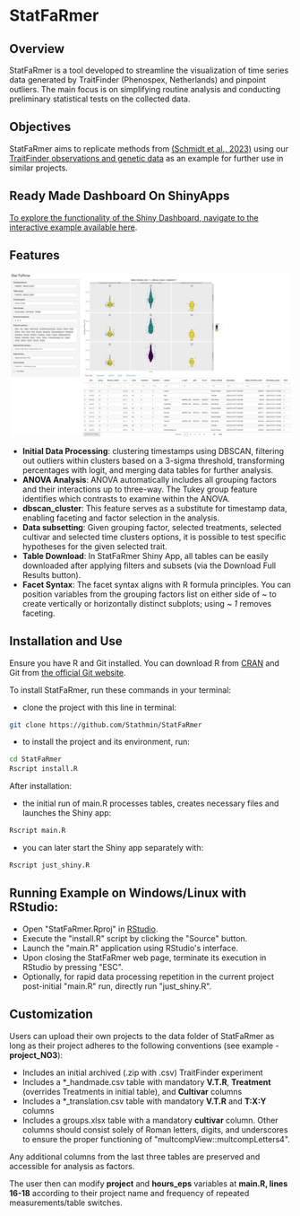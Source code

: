 # StatFaRmer

## Overview
StatFaRmer is a tool developed to streamline the visualization of time series data generated by TraitFinder (Phenospex, Netherlands) and pinpoint outliers. The main focus is on simplifying routine analysis and conducting preliminary statistical tests on the collected data.

## Objectives
StatFaRmer aims to replicate methods from [(Schmidt et al., 2023)](https://www.sciencedirect.com/science/article/pii/S0168945223000730) using our [TraitFinder observations and genetic data](data/project_NO3) as an example for further use in similar projects.

## Ready Made Dashboard On ShinyApps
[To explore the functionality of the Shiny Dashboard, navigate to the interactive example available here](https://stathmin.shinyapps.io/StatFaRmer/).

## Features

![Shiny Interface](src/screenshot.png)

- **Initial Data Processing**: clustering timestamps using DBSCAN, filtering out outliers within clusters based on a 3-sigma threshold, transforming percentages with logit, and merging data tables for further analysis.
- **ANOVA Analysis**: ANOVA automatically includes all grouping factors and their interactions up to three-way. The Tukey group feature identifies which contrasts to examine within the ANOVA.
- **dbscan_cluster**: This feature serves as a substitute for timestamp data, enabling faceting and factor selection in the analysis.
- **Data subsetting**: Given grouping factor, selected treatments, selected cultivar and selected time clusters options, it is possible to test specific hypotheses for the given selected trait.
- **Table Download**: In StatFaRmer Shiny App, all tables can be easily downloaded after applying filters and subsets (via the Download Full Results button).
- **Facet Syntax**: The facet syntax aligns with R formula principles. You can position variables from the grouping factors list on either side of ~ to create vertically or horizontally distinct subplots; using *~ 1* removes faceting.

## Installation and Use
Ensure you have R and Git installed. You can download R from [CRAN](https://cran.r-project.org/) and Git from [the official Git website](https://git-scm.com/).

To install StatFaRmer, run these commands in your terminal:
- clone the project with this line in terminal:
```bash
git clone https://github.com/Stathmin/StatFaRmer
```
- to install the project and its environment, run:
```bash
cd StatFaRmer
Rscript install.R
```
After installation:
- the initial run of main.R processes tables, creates necessary files and launches the Shiny app:
```bash
Rscript main.R
```
- you can later start the Shiny app separately with:
```bash
Rscript just_shiny.R
```

## Running Example on Windows/Linux with RStudio:
- Open "StatFaRmer.Rproj" in [RStudio](https://posit.co/download/rstudio-desktop/).
- Execute the "install.R" script by clicking the "Source" button.
- Launch the "main.R" application using RStudio's interface.
- Upon closing the StatFaRmer web page, terminate its execution in RStudio by pressing "ESC".
- Optionally, for rapid data processing repetition in the current project post-initial "main.R" run, directly run "just_shiny.R".

## Customization
Users can upload their own projects to the data folder of StatFaRmer as long as their project adheres to the following conventions (see example - **project_NO3**):
- Includes an initial archived (.zip with .csv) TraitFinder experiment
- Includes a *_handmade.csv table with mandatory **V.T.R**, **Treatment** (overrides Treatments in initial table), and **Cultivar** columns
- Includes a *_translation.csv table with mandatory **V.T.R** and **T:X:Y** columns
- Includes a groups.xlsx table with a mandatory **cultivar** column. Other columns should consist solely of Roman letters, digits, and underscores to ensure the proper functioning of "multcompView::multcompLetters4".

Any additional columns from the last three tables are preserved and accessible for analysis as factors.

The user then can modify **project** and **hours_eps** variables at **main.R, lines 16-18** according to their project name and frequency of repeated measurements/table switches.
